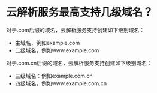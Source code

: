 # 云解析服务最高支持几级域名？<a name="dns_faq_004"></a>

对于.com后缀的域名，云解析服务支持创建如下级别域名：

-   主域名，例如example.com
-   二级域名，例如www.example.com

对于.com.cn后缀的域名，云解析服务支持创建如下级别域名：

-   三级域名：例如example.com.cn
-   四级域名，例如www.example.com.cn

